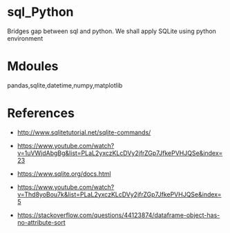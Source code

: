 # sql_Python
Bridges gap between sql and python. We shall apply SQLite using python environment

# Mdoules
pandas,sqlite,datetime,numpy,matplotlib

# References

- http://www.sqlitetutorial.net/sqlite-commands/

- https://www.youtube.com/watch?v=1uVWjdAbgBg&list=PLaL2yxczKLcDVy2jfrZGp7JfkePVHJQSe&index=23

- https://www.sqlite.org/docs.html

- https://www.youtube.com/watch?v=Thd8yoBou7k&list=PLaL2yxczKLcDVy2jfrZGp7JfkePVHJQSe&index=5

- https://stackoverflow.com/questions/44123874/dataframe-object-has-no-attribute-sort
